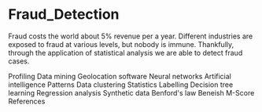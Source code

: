 # Fraud_Detection
Fraud costs the world about 5% revenue per a year. Different industries are exposed to fraud at various levels, but nobody is immune.  Thankfully, through the application of statistical analysis we are able to detect fraud cases.

Profiling 
Data mining
Geolocation software
Neural networks
Artificial intelligence
Patterns
Data clustering
Statistics
Labelling
Decision tree learning
Regression analysis
Synthetic data
Benford's law
Beneish M-Score
References
